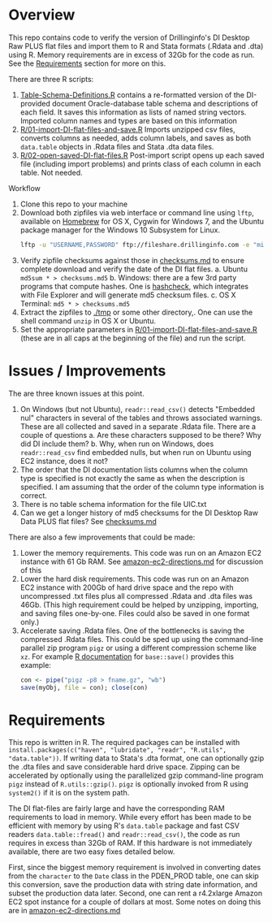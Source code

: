 # Overview

This repo contains code to verify the version of Drillinginfo's DI Desktop Raw PLUS flat files and import them to R and Stata formats (.Rdata and .dta) using R. Memory requirements are in excess of 32Gb for the code as run. See the [Requirements](#requirements) section for more on this.

There are three R scripts:

1. [Table-Schema-Definitions.R](R/Table-Schema-Definitions.R) contains a re-formatted version of the DI-provided document Oracle-database table schema and descriptions of each field. It saves this information as lists of named string vectors. Imported column names and types are based on this information
2. [R/01-import-DI-flat-files-and-save.R](R/01-import-DI-flat-files-and-save.R) Imports unzipped csv files, converts columns as needed, adds column labels, and saves as both `data.table` objects in .Rdata files and Stata .dta data files.
3. [R/02-open-saved-DI-flat-files.R](R/02-open-saved-DI-flat-files.R) Post-import script opens up each saved file (including import problems) and prints class of each column in each table. Not needed.

Workflow

1. Clone this repo to your machine
2. Download both zipfiles via web interface or command line using `lftp`, available on [Homebrew](https://brew.sh/) for OS X, Cygwin for Windows 7, and the Ubuntu package manager for the Windows 10 Subsystem for Linux.
    ```sh
    lftp -u "USERNAME,PASSWORD" ftp://fileshare.drillinginfo.com -e "mirror --parallel=3 . ."
    ```
3. Verify zipfile checksums against those in [checksums.md](checksums.md) to ensure complete download and verify the date of the DI flat files.
    a. Ubuntu `md5sum * > checksums.md5`
    b. Windows: there are a few 3rd party programs that compute hashes. One is [hashcheck](http://code.kliu.org/hashcheck/), which integrates with File Explorer and will generate md5 checksum files.
    c. OS X Terminal: `md5 * > checksums.md5`
3. Extract the zipfiles to [./tmp](./tmp) or some other directory,. One can use the shell command `unzip` in OS X or Ubuntu.
4. Set the appropriate parameters in [R/01-import-DI-flat-files-and-save.R](R/01-import-DI-flat-files-and-save.R) (these are in all caps at the beginning of the file) and run the script.


# Issues / Improvements

The are three known issues at this point. 

1. On Windows (but not Ubuntu), `readr::read_csv()` detects "Embedded nul" characters in several of the tables and throws associated warnings. These are all collected and saved in a separate .Rdata file. There are a couple of questions
    a. Are these characters supposed to be there? Why did DI include them?
    b. Why, when run on Windows, does `readr::read_csv` find embedded nulls, but when run on Ubuntu using EC2 instance, does it not?
2. The order that the DI documentation lists columns when the column type is specified is not exactly the same as when the description is specified. I am assuming that the order of the column type information is correct.
3. There is no table schema information for the file UIC.txt
4. Can we get a longer history of md5 checksums for the DI Desktop Raw Data PLUS flat files? See [checksums.md](checksums.md)

There are also a few improvements that could be made:

1. Lower the memory requirements. This code was run on an Amazon EC2 instance with 61 Gb RAM. See [amazon-ec2-directions.md](amazon-ec2-directions.md) for discussion of this
2. Lower the hard disk requirements. This code was run on an Amazon EC2 instance with 200Gb of hard drive space and the repo with uncompressed .txt files plus all compressed .Rdata and .dta files was 46Gb. (This high requirement could be helped by unzipping, importing, and saving files one-by-one. Files could also be saved in one format only.)
3. Accelerate saving .Rdata files. One of the bottlenecks is saving the compressed .Rdata files. This could be sped up using the command-line parallel zip program `pigz` or using a different compression scheme like `xz`. For example [R documentation](https://stat.ethz.ch/R-manual/R-devel/library/base/html/save.html) for `base::save()` provides this example:
    ```R
    con <- pipe("pigz -p8 > fname.gz", "wb")
    save(myObj, file = con); close(con)
    ```

# Requirements

This repo is written in R. The required packages can be installed with `install.packages(c("haven", "lubridate", "readr", "R.utils", "data.table"))`. If writing data to Stata's .dta format, one can optionally gzip the .dta files and save considerable hard drive space. Zipping can be accelerated by optionally using the parallelized gzip command-line program `pigz` instead of `R.utils::gzip()`. `pigz` is optionally invoked from R using `system2()` if it is on the system path.

The DI flat-files are fairly large and have the corresponding RAM requirements to load in memory. While every effort has been made to be efficient with memory by using R's `data.table` package and fast CSV readers `data.table::fread()` and `readr::read_csv()`, the code as run requires in excess than 32Gb of RAM. If this hardware is not immediately available, there are two easy fixes detailed below.

First, since the biggest memory requirement is involved in converting dates from the `character` to the `Date` class in the PDEN_PROD table, one can skip this conversion, save the production data with string date information, and subset the production data later. Second, one can rent a r4.2xlarge Amazon EC2 spot instance for a couple of dollars at most. Some notes on doing this are in [amazon-ec2-directions.md](amazon-ec2-directions.md)
